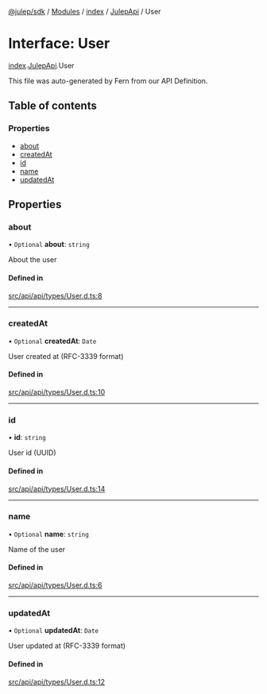[@julep/sdk](../README.md) / [Modules](../modules.md) / [index](../modules/index.md) / [JulepApi](../modules/index.JulepApi.md) / User

# Interface: User

[index](../modules/index.md).[JulepApi](../modules/index.JulepApi.md).User

This file was auto-generated by Fern from our API Definition.

## Table of contents

### Properties

- [about](index.JulepApi.User.md#about)
- [createdAt](index.JulepApi.User.md#createdat)
- [id](index.JulepApi.User.md#id)
- [name](index.JulepApi.User.md#name)
- [updatedAt](index.JulepApi.User.md#updatedat)

## Properties

### about

• `Optional` **about**: `string`

About the user

#### Defined in

[src/api/api/types/User.d.ts:8](https://github.com/julep-ai/samantha-dev/blob/4200383/sdks/js/src/api/api/types/User.d.ts#L8)

___

### createdAt

• `Optional` **createdAt**: `Date`

User created at (RFC-3339 format)

#### Defined in

[src/api/api/types/User.d.ts:10](https://github.com/julep-ai/samantha-dev/blob/4200383/sdks/js/src/api/api/types/User.d.ts#L10)

___

### id

• **id**: `string`

User id (UUID)

#### Defined in

[src/api/api/types/User.d.ts:14](https://github.com/julep-ai/samantha-dev/blob/4200383/sdks/js/src/api/api/types/User.d.ts#L14)

___

### name

• `Optional` **name**: `string`

Name of the user

#### Defined in

[src/api/api/types/User.d.ts:6](https://github.com/julep-ai/samantha-dev/blob/4200383/sdks/js/src/api/api/types/User.d.ts#L6)

___

### updatedAt

• `Optional` **updatedAt**: `Date`

User updated at (RFC-3339 format)

#### Defined in

[src/api/api/types/User.d.ts:12](https://github.com/julep-ai/samantha-dev/blob/4200383/sdks/js/src/api/api/types/User.d.ts#L12)
